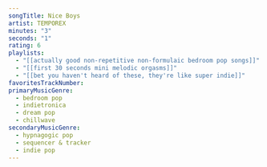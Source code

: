 ```yaml
---
songTitle: Nice Boys
artist: TEMPOREX
minutes: "3"
seconds: "1"
rating: 6
playlists:
  - "[[actually good non-repetitive non-formulaic bedroom pop songs]]"
  - "[[first 30 seconds mini melodic orgasms]]"
  - "[[bet you haven't heard of these, they're like super indie]]"
favoritesTrackNumber:
primaryMusicGenre:
  - bedroom pop
  - indietronica
  - dream pop
  - chillwave
secondaryMusicGenre:
  - hypnagogic pop
  - sequencer & tracker
  - indie pop
---
```

